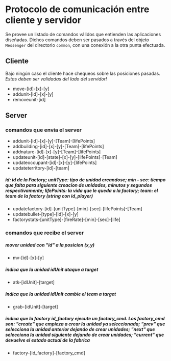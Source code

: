 # Protocolo de comunicación entre cliente y servidor

Se provee un listado de comandos válidos que entienden las aplicaciones diseñadas. Dichos comandos deben ser pasados a través del objeto `Messenger` del directorio `common`, con una conexión a la otra punta efectuada.

## Cliente
Bajo ningún caso el cliente hace chequeos sobre las posiciones pasadas. *Estas deben ser validadas del lado del servidor!*

- move-[id]-[x]-[y]
- addunit-[id]-[x]-[y]
- removeunit-[id]


## Server

### comandos que envia el server
- addunit-[id]-[x]-[y]-[Team]-[lifePoints]
- addbuilding-[id]-[x]-[y]-[Team]-[lifePoints]
- addnature-[id]-[x]-[y]-[Team]-[lifePoints]
- updateunit-[id]-[state]-[x]-[y]-[lifePoints]-[Team]
- updateoccupant-[id]-[x]-[y]-[lifePoints]
- updateterritory-[id]-[team]
##### id: id de la Factory; unitType: tipo de unidad creandose; min - sec: tiempo que falta para siguiente creacion de unidades, minutos y segundos respectivamente; lifePoints: la vida que le queda a la factory; team: el team de la factory (string con id_player)
- updatefactory-[id]-[unitType]-[min]-[sec]-[lifePoints]-[Team]
- updatebullet-[type]-[id]-[x]-[y]
- factorystats-[unitType]-[fireRate]-[min]-[sec]-[life]

### comandos que recibe el server
##### mover unidad con "id" a la posicion (x,y)
- mv-[id]-[x]-[y]
##### indica que la unidad idUnit ataque a target
- atk-[idUnit]-[target]
##### indica que la unidad idUnit cambie el team a target
- grab-[idUnit]-[target]
##### indica que la factory id_factory ejecute un factory_cmd. Los factory_cmd son: "create" que empieza a crear la unidad ya seleccionada; "prev" que selecciona la unidad anterior dejando de crear unidades; "next" que selecciona la unidad siguiente dejando de crear unidades; "current" que devuelve el estado actual de la fabrica
- factory-[id_factory]-[factory_cmd]